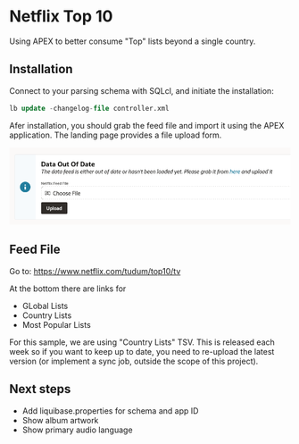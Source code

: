 # Netflix Top 10

Using APEX to better consume "Top" lists beyond a single country.

## Installation

Connect to your parsing schema with SQLcl, and initiate the installation:

```sql
lb update -changelog-file controller.xml
```

Afer installation, you should grab the feed file and import it using the APEX application.
The landing page provides a file upload form.


![Region with file upload form](doc/images/upload-tsv.png)

## Feed File

Go to: https://www.netflix.com/tudum/top10/tv

At the bottom there are links for

* GLobal Lists
* Country Lists
* Most Popular Lists

For this sample, we are using "Country Lists" TSV. This is released each week so
if you want to keep up to date, you need to re-upload the latest version (or implement
a sync job, outside the scope of this project).

## Next steps

* Add liquibase.properties for schema and app ID  
* Show album artwork  
* Show primary audio language
